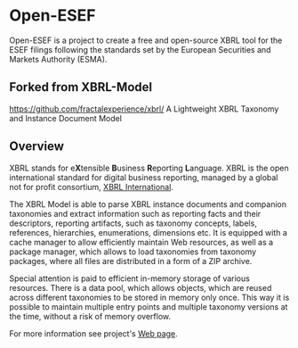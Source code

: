 # Open-ESEF
Open-ESEF is a project to create a free and open-source XBRL tool for the ESEF filings following the standards set by the European Securities and Markets Authority (ESMA).

## Forked from XBRL-Model
https://github.com/fractalexperience/xbrl/ 
A Lightweight XBRL Taxonomy and Instance Document Model

## Overview

XBRL stands for e**X**tensible **B**usiness **R**eporting **L**anguage. XBRL is the open international standard for digital business reporting, managed by a global not for profit consortium, [XBRL International](https://www.xbrl.org/).  

The XBRL Model is able to parse XBRL instance documents and companion taxonomies and extract information such as reporting facts and their descriptors, reporting artifacts, such as taxonomy concepts, labels, references, hierarchies, enumerations, dimensions etc. It is equipped with a cache manager to allow efficiently maintain Web resources, as well as a package manager, which allows to load taxonomies  from taxonomy packages, where all files are distributed in a form of a ZIP archive.

Special attention is paid to efficient in-memory storage of various resources. There is a data pool, which allows objects, which are reused across different taxonomies to be stored in memory only once. This way it is possible to maintain multiple entry points and multiple taxonomy versions at the time, without a risk of memory overflow. 

For more information see project's [Web page](https://fractalexperience.github.io/xbrl/).

